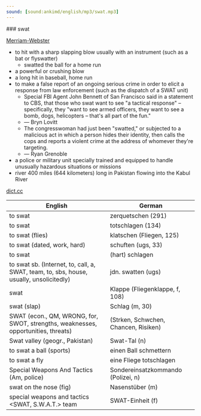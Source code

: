```yaml
---
sound: [sound:ankimd/english/mp3/swat.mp3]
---
```


\### swat

[Merriam-Webster](https://www.merriam-webster.com/dictionary/swat)

- to hit with a sharp slapping blow usually with an instrument (such as a bat or flyswatter)
    - swatted the ball for a home run
- a powerful or crushing blow
- a long hit in baseball, home run
- to make a false report of an ongoing serious crime in order to elicit a response from law enforcement (such as the dispatch of a SWAT unit)
    - Special FBI Agent John Bennett of San Francisco said in a statement to CBS, that those who swat want to see "a tactical response" – specifically, they "want to see armed officers, they want to see a bomb, dogs, helicopters – that's all part of the fun."
    - — Bryn Lovitt
    - The congresswoman had just been "swatted," or subjected to a malicious act in which a person hides their identity, then calls the cops and reports a violent crime at the address of whomever they're targeting.
    - — Ryan Grenoble
- a police or military unit specially trained and equipped to handle unusually hazardous situations or missions
- river 400 miles (644 kilometers) long in Pakistan flowing into the Kabul River

[dict.cc](https://www.dict.cc/swat)

| English        | German       |
| -------------- | ------------ |
| to swat | zerquetschen (291) |
| to swat | totschlagen (134) |
| to swat (flies) | klatschen (Fliegen, 125) |
| to swat (dated, work, hard) | schuften (ugs, 33) |
| to swat | (hart) schlagen |
| to swat sb. (Internet, to, call, a, SWAT, team, to, sbs, house, usually, unsolicitedly) | jdn. swatten (ugs) |
| swat | Klappe (Fliegenklappe, f, 108) |
| swat (slap) | Schlag (m, 30) |
| SWAT (econ., QM, WRONG, for, SWOT, strengths, weaknesses, opportunities, threats) |  (Strken, Schwchen, Chancen, Risiken) |
| Swat valley (geogr., Pakistan) | Swat-Tal (n) |
| to swat a ball (sports) | einen Ball schmettern |
| to swat a fly | eine Fliege totschlagen |
| Special Weapons And Tactics <SWAT> (Am, police) | Sondereinsatzkommando <SEK> (Polizei, n) |
| swat on the nose (fig) | Nasenstüber (m) |
| special weapons and tactics <SWAT, S.W.A.T.> team | SWAT-Einheit (f) |
